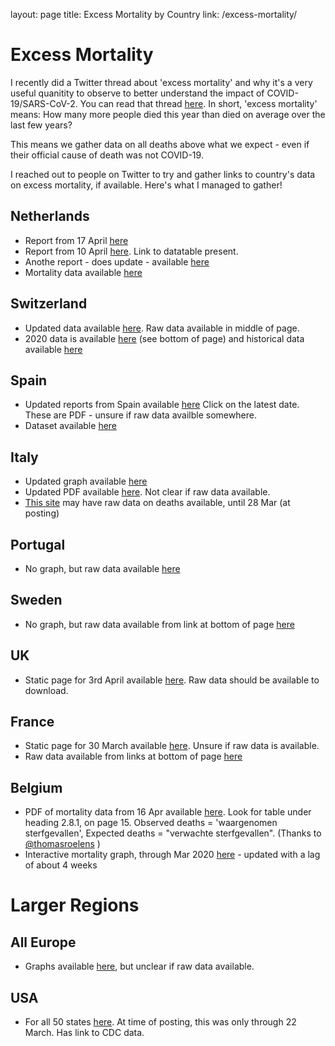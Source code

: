 layout: page
title: Excess Mortality by Country
link: /excess-mortality/

# Excess Mortality

I recently did a Twitter thread about 'excess mortality' and why it's a very useful quanitity to observe to better understand the impact of COVID-19/SARS-CoV-2.
You can read that thread [here](https://twitter.com/firefoxx66/status/1249996541424816128).
In short, 'excess mortality' means: How many more people died this year than died on average over the last few years?

This means we gather data on all deaths above what we expect - even if their official cause of death was not COVID-19.

I reached out to people on Twitter to try and gather links to country's data on excess mortality, if available.  Here's what I managed to gather!

## Netherlands
- Report from 17 April [here](https://www.cbs.nl/en-gb/news/2020/16/mortality-in-second-week-of-april-estimated-at-5-000)
- Report from 10 April [here](https://www.cbs.nl/en-gb/news/2020/15/mortality-rising-further). Link to datatable present.
- Anothe report - does update - available [here](https://www.rivm.nl/monitoring-sterftecijfers-nederland)
- Mortality data available [here](https://opendata.cbs.nl/statline/#/CBS/nl/dataset/70895ned/table?fromstatweb)

## Switzerland
- Updated data available [here](https://www.bfs.admin.ch/bfs/de/home/statistiken/gesundheit/gesundheitszustand/sterblichkeit-todesursachen.html). Raw data available in middle of page.
- 2020 data is available [here](https://www.bfs.admin.ch/bfs/en/home/statistics/health/state-health/mortality-causes-death.assetdetail.12467389.html) (see bottom of page) and historical data available [here](https://www.bfs.admin.ch/bfs/en/home/statistics/health/state-health/mortality-causes-death.assetdetail.12607335.html)

## Spain
- Updated reports from Spain available [here](https://www.isciii.es/QueHacemos/Servicios/VigilanciaSaludPublicaRENAVE/EnfermedadesTransmisibles/MoMo/Paginas/Informes-MoMo-2020.aspx) Click on the latest date. These are PDF - unsure if raw data availble somewhere.
- Dataset available [here](https://momo.isciii.es/public/momo/dashboard/momo_dashboard.html#datos)

## Italy
- Updated graph available [here](http://www.salute.gov.it/portale/caldo/dettaglioContenutiCaldo.jsp?lingua=italiano&id=4547&area=emergenzaCaldo&menu=vuoto)
- Updated PDF available [here](http://www.salute.gov.it/portale/caldo/SISMG_sintesi_ULTIMO.pdf). Not clear if raw data available.
- [This site](https://www.istat.it/it/archivio/240401) may have raw data on deaths available, until 28 Mar (at posting)

## Portugal
- No graph, but raw data available [here](https://evm.min-saude.pt/#shiny-tab-q_total)

## Sweden
- No graph, but raw data available from link at bottom of page [here](https://www.scb.se/om-scb/nyheter-och-pressmeddelanden/ovanligt-manga-dog-vecka-14/)

## UK
- Static page for 3rd April available [here](https://www.ons.gov.uk/peoplepopulationandcommunity/birthsdeathsandmarriages/deaths/bulletins/deathsregisteredweeklyinenglandandwalesprovisional/weekending3april2020). Raw data should be available to download.

## France
- Static page for 30 March available [here](https://www.lemediatv.fr/articles/analyses/maj-10-04-les-morts-invisibles-du-coronavirus-la-verite-derriere-les-chiffres-officiels-SaYKcOT9RFaTkUMNO7HOYg). Unsure if raw data is available.
- Raw data available from links at bottom of page [here](https://www.insee.fr/fr/information/4470857)

## Belgium
- PDF of mortality data from 16 Apr available [here](https://epidemio.wiv-isp.be/ID/Documents/Covid19/Epi%20update_NL/COVID-19_Weekly%20report_20200416%20-%20NL.pdf). Look for table under heading 2.8.1, on page 15. Observed deaths = 'waargenomen sterfgevallen', Expected deaths = "verwachte sterfgevallen". (Thanks to [@thomasroelens](https://twitter.com/thomasroelens) )
- Interactive mortality graph, through Mar 2020 [here](https://epistat.wiv-isp.be/momo/) - updated with a lag of about 4 weeks

# Larger Regions

## All Europe
- Graphs available [here](https://www.euromomo.eu/), but unclear if raw data available.

## USA
- For all 50 states [here](https://weinbergerlab.github.io/ExcessILI/articles/PImortality.html#compare-excess-p-i-mortality-vs-excess-ili). At time of posting, this was only through 22 March. Has link to CDC data.
